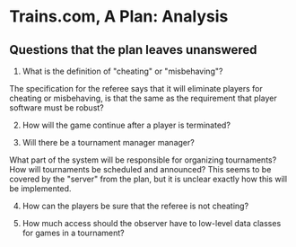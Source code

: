 # Trains.com, A Plan: Analysis

## Questions that the plan leaves unanswered
1. What is the definition of "cheating" or "misbehaving"?

The specification for the referee says that it will eliminate players for cheating or misbehaving, 
is that the same as the requirement that player software must be robust?

2. How will the game continue after a player is terminated?

3. Will there be a tournament manager manager? 

What part of the system will be responsible for organizing tournaments? How will tournaments be 
scheduled and announced? This seems to be covered by the "server" from the plan, but it is unclear
exactly how this will be implemented.

4. How can the players be sure that the referee is not cheating?

5. How much access should the observer have to low-level data classes for games in a tournament?